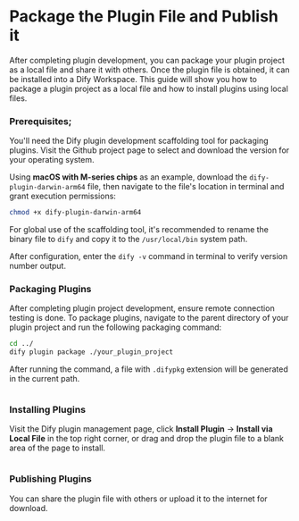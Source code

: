# Package the Plugin File and Publish it

After completing plugin development, you can package your plugin project as a local file and share it with others. Once the plugin file is obtained, it can be installed into a Dify Workspace. This guide will show you how to package a plugin project as a local file and how to install plugins using local files.

### **Prerequisites**;

You'll need the Dify plugin development scaffolding tool for packaging plugins. Visit the Github project page to select and download the version for your operating system.

Using **macOS with M-series chips** as an example, download the `dify-plugin-darwin-arm64` file, then navigate to the file's location in terminal and grant execution permissions:

```bash
chmod +x dify-plugin-darwin-arm64
```

For global use of the scaffolding tool, it's recommended to rename the binary file to `dify` and copy it to the `/usr/local/bin` system path.

After configuration, enter the `dify -v` command in terminal to verify version number output.

### **Packaging Plugins**

After completing plugin project development, ensure remote connection testing is done. To package plugins, navigate to the parent directory of your plugin project and run the following packaging command:

```bash
cd ../
dify plugin package ./your_plugin_project
```

After running the command, a file with `.difypkg` extension will be generated in the current path.

<figure><img src="https://assets-docs.dify.ai/2024/12/98e09c04273eace8fe6e5ac976443cca.png" alt=""><figcaption></figcaption></figure>

### **Installing Plugins**

Visit the Dify plugin management page, click **Install Plugin** → **Install via Local File** in the top right corner, or drag and drop the plugin file to a blank area of the page to install.

<figure><img src="https://assets-docs.dify.ai/2024/12/8c31c4025a070f23455799f942b91a57.png" alt=""><figcaption></figcaption></figure>

### **Publishing Plugins**

You can share the plugin file with others or upload it to the internet for download.

